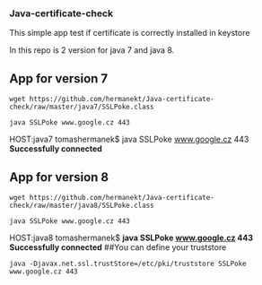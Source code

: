 ### Java-certificate-check
This simple app test if certificate is correctly installed in keystore

In this repo is 2 version for java 7 and java 8.

## App for version 7
```
wget https://github.com/hermanekt/Java-certificate-check/raw/master/java7/SSLPoke.class
```
```
java SSLPoke www.google.cz 443
```
HOST:java7 tomashermanek$ java SSLPoke www.google.cz 443
**Successfully connected**
## App for version 8
```
wget https://github.com/hermanekt/Java-certificate-check/raw/master/java8/SSLPoke.class
```
```
java SSLPoke www.google.cz 443
```
HOST:java8 tomashermanek$ **java SSLPoke www.google.cz 443**
**Successfully connected**
##You can define your truststore
```
java -Djavax.net.ssl.trustStore=/etc/pki/truststore SSLPoke www.google.cz 443
```
